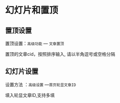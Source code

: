 # 幻灯片和置顶

## 置顶设置

置顶设置：`高级功能` — `文章置顶` 

置顶的文章cid，按照排序输入, 请以半角逗号或空格分隔

## 幻灯片设置

设置方法 ：`高级设置` —`首页轮显文章ID`

填入轮显文章ID,支持多填

